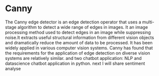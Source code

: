 # Canny
The Canny edge detector is an edge detection operator that uses a multi-stage algorithm to detect a wide range of edges in images. It an image processing method used to detect edges in an image while suppressing noise.It extracts useful structural information from different vision objects and dramatically reduce the amount of data to be processed. It has been widely applied in various computer vision systems. Canny has found that the requirements for the application of edge detection on diverse vision systems are relatively similar. 
and two chatbot application:
NLP and datascience chatbot application in python. 
next I will share sentiment analyse 
